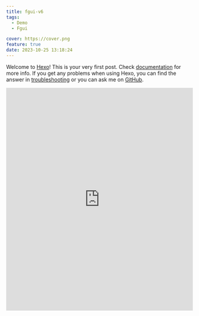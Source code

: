 ```yaml
---
title: fgui-v6
tags:
  - Demo
  - Fgui

cover: https://cover.png
feature: true
date: 2023-10-25 13:18:24
---
```

Welcome to [Hexo](https://hexo.io/)! This is your very first post. Check [documentation](https://hexo.io/docs/) for more info. If you get any problems when using Hexo, you can find the answer in [troubleshooting](https://hexo.io/docs/troubleshooting.html) or you can ask me on [GitHub](https://github.com/hexojs/hexo/issues).

<iframe
width=100%
height=600
src='https://kevinchen2046.github.io/assets/demo/fgui-v6/index.html'
frameborder=0
></iframe>